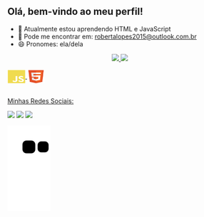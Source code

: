 ##  Olá, bem-vindo ao meu perfil!
- 🔭 Atualmente estou aprendendo HTML e JavaScript
- 🌱 Pode me encontrar em: robertalopes2015@outlook.com.br
- 😄 Pronomes: ela/dela 

<div align="center">	
  <a href="https://github.com/roberticess">
  <img height="150em" src="https://github-readme-stats.vercel.app/api?username=roberticess&show_icons=true&theme=radical&include_all_commits=true&count_private=true"/>
  <img height="150em" src="https://github-readme-stats.vercel.app/api/top-langs/?username=roberticess&layout=compact&langs_count=7&theme=radical"/>
</div>
<div style="display: inline_block"><br>	
  <img align="center" alt="Rafa-Js" height="30" width="40" src="https://raw.githubusercontent.com/devicons/devicon/master/icons/javascript/javascript-plain.svg">
  <img align="center" alt="Rafa-HTML" height="30" width="40" src="https://raw.githubusercontent.com/devicons/devicon/master/icons/html5/html5-original.svg">
</div>
<br>
<p>
  Minhas Redes Sociais: 
</p>

<div> 	
  <a href="https://www.facebook.com/roberticess" target="_blank"><img src="https://img.shields.io/badge/Facebook-1877F2?style=for-the-badge&logo=facebook&logoColor=white" target="_blank"/></a>
  <a href=https://www.instagram.com/roberticess/?hl=pt-br" target="_blank"><img src="https://img.shields.io/badge/-Instagram-%23E4405F?style=for-the-badge&logo=instagram&logoColor=white" target="_blank"></a>
  <a href="https://www.linkedin.com/in/roberta-lopes-9735a1225/target="_blank"><img src="https://img.shields.io/badge/-LinkedIn-%230077B5?style=for-the-badge&logo=linkedin&logoColor=white""_blank"></a>
  
  ![Snake animation](https://github.com/rafaballerini/rafaballerini/blob/output/github-contribution-grid-snake.svg)
 
</div>
